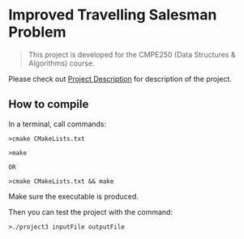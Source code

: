 # Improved Travelling Salesman Problem

> This project is developed for the CMPE250 (Data Structures & Algorithms) course.

Please check out [Project Description](https://github.com/hsnbsrbalaban/travelling-salesman/blob/master/Project3.pdf) for description of the project.

## How to compile

In a terminal, call commands:
```
>cmake CMakeLists.txt

>make

OR

>cmake CMakeLists.txt && make

```
Make sure the executable is produced.

Then you can test the project with the command:
```
>./project3 inputFile outputFile
```
